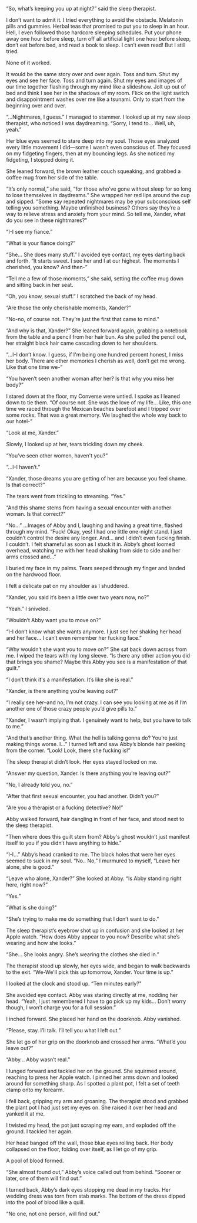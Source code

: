 “So, what’s keeping you up at night?” said the sleep therapist.

  
I don’t want to admit it. I tried everything to avoid the obstacle. Melatonin pills and gummies. Herbal teas that promised to put you to sleep in an hour. Hell, I even followed those hardcore sleeping schedules. Put your phone away one hour before sleep, turn off all artificial light one hour before sleep, don’t eat before bed, and read a book to sleep. I can’t even read! But I still tried.

  
None of it worked.

  
It would be the same story over and over again. Toss and turn. Shut my eyes and see her face. Toss and turn again. Shut my eyes and images of our time together flashing through my mind like a slideshow. Jolt up out of bed and think I see her in the shadows of my room. Flick on the light switch and disappointment washes over me like a tsunami. Only to start from the beginning over and over.

  
“...Nightmares, I guess.” I managed to stammer. I looked up at my new sleep therapist, who noticed I was daydreaming. “Sorry, I tend to… Well, uh, yeah.”

  
Her blue eyes seemed to stare deep into my soul. Those eyes analyzed every little movement I did—some I wasn’t even conscious of. They focused on my fidgeting fingers, then at my bouncing legs. As she noticed my fidgeting, I stopped doing it.

She leaned forward, the brown leather couch squeaking, and grabbed a coffee mug from her side of the table.

  
“It’s only normal,” she said, “for those who’ve gone without sleep for so long to lose themselves in daydreams.” She wrapped her red lips around the cup and sipped. “Some say repeated nightmares may be your subconscious self telling you something. Maybe unfinished business? Others say they’re a way to relieve stress and anxiety from your mind. So tell me, Xander, what do you see in these nightmares?"

  
“I-I see my fiance.”

  
“What is your fiance doing?”

  
“She… She does many stuff.” I avoided eye contact, my eyes darting back and forth. “It starts sweet. I see her and I at our highest. The moments I cherished, you know? And then-”

  
“Tell me a few of those moments,” she said, setting the coffee mug down and sitting back in her seat.

  
“Oh, you know, sexual stuff.” I scratched the back of my head.

  
“Are those the only cherishable moments, Xander?”

  
“No-no, of course not. They’re just the first that came to mind."

  
“And why is that, Xander?” She leaned forward again, grabbing a notebook from the table and a pencil from her hair bun. As she pulled the pencil out, her straight black hair came cascading down to her shoulders.

  
“...I-I don’t know. I guess, if I'm being one hundred percent honest, I miss her body. There are other memories I cherish as well, don’t get me wrong. Like that one time we-”

  
“You haven’t seen another woman after her? Is that why you miss her body?”

  
I stared down at the floor, my Converse were untied. I spoke as I leaned down to tie them. “Of course not. She was the love of my life… Like, this one time we raced through the Mexican beaches barefoot and I tripped over some rocks. That was a great memory. We laughed the whole way back to our hotel-”

  
“Look at me, Xander.”

  
Slowly, I looked up at her, tears trickling down my cheek.

  
“You’ve seen other women, haven't you?”

  
“...I-I haven’t.” 

  
“Xander, those dreams you are getting of her are because you feel shame. Is that correct?”

  
The tears went from trickling to streaming. “Yes.”

  
“And this shame stems from having a sexual encounter with another woman. Is that correct?"

  
“No…” …Images of Abby and I, laughing and having a great time, flashed through my mind. “Fuck! Okay, yes! I had one little one-night stand. I just couldn’t control the desire any longer. And… and I didn’t even fucking finish. I couldn’t. I felt shameful as soon as I stuck it in. Abby’s ghost loomed overhead, watching me with her head shaking from side to side and her arms crossed and…”

I buried my face in my palms. Tears seeped through my finger and landed on the hardwood floor.

  
I felt a delicate pat on my shoulder as I shuddered.

  
“Xander, you said it’s been a little over two years now, no?”

  
“Yeah.” I sniveled.

  
“Wouldn’t Abby want you to move on?”

  
“I-I don’t know what she wants anymore. I just see her shaking her head and her face… I can’t even remember her fucking face.”

  
“Why wouldn’t she want you to move on?” She sat back down across from me. I wiped the tears with my long sleeve. “Is there any other action you did that brings you shame? Maybe this Abby you see is a manifestation of that guilt.”

  
“I don’t think it's a manifestation. It’s like she is real.”

  
“Xander, is there anything you’re leaving out?”

  
“I really see her–and no, I’m not crazy. I can see you looking at me as if I’m another one of those crazy people you’d give pills to.”

  
“Xander, I wasn’t implying that. I genuinely want to help, but you have to talk to me.”

  
“And that’s another thing. What the hell is talking gonna do? You’re just making things worse. I…” I turned left and saw Abby’s blonde hair peeking from the corner. “Look! Look, there she fucking is!”

  
The sleep therapist didn’t look. Her eyes stayed locked on me.

  
“Answer my question, Xander. Is there anything you’re leaving out?”

  
“No, I already told you, no.”

  
“After that first sexual encounter, you had another. Didn’t you?”

  
“Are you a therapist or a fucking detective? No!”

  
Abby walked forward, hair dangling in front of her face, and stood next to the sleep therapist.

  
“Then where does this guilt stem from? Abby's ghost wouldn’t just manifest itself to you if you didn’t have anything to hide.” 

  
“I-I…” Abby’s head cranked to me. The black holes that were her eyes seemed to suck in my soul. “No.. No,” I murmured to myself, “Leave her alone, she is good.”

  
“Leave who alone, Xander?” She looked at Abby. “Is Abby standing right here, right now?”

  
“Yes.”

  
“What is she doing?"

  
“She’s trying to make me do something that I don’t want to do.”

  
The sleep therapist’s eyebrow shot up in confusion and she looked at her Apple watch. “How does Abby appear to you now? Describe what she’s wearing and how she looks.”

  
“She… She looks angry. She’s wearing the clothes she died in.”

  
The therapist stood up slowly, her eyes wide, and began to walk backwards to the exit. “We-We'll pick this up tomorrow, Xander. Your time is up.”

  
I looked at the clock and stood up. “Ten minutes early?"

  
She avoided eye contact. Abby was staring directly at me, nodding her head. “Yeah, I just remembered I have to go pick up my kids… Don’t worry though, I won’t charge you for a full session.”

  
I inched forward. She placed her hand on the doorknob. Abby vanished.

  
“Please, stay. I’ll talk. I’ll tell you what I left out.”

  
She let go of her grip on the doorknob and crossed her arms. “What’d you leave out?”

  
“Abby… Abby wasn’t real.”

  
I lunged forward and tackled her on the ground. She squirmed around, reaching to press her Apple watch. I pinned her arms down and looked around for something sharp. As I spotted a plant pot, I felt a set of teeth clamp onto my forearm.

  
I fell back, gripping my arm and groaning. The therapist stood and grabbed the plant pot I had just set my eyes on. She raised it over her head and yanked it at me.

  
I twisted my head, the pot just scraping my ears, and exploded off the ground. I tackled her again.

Her head banged off the wall, those blue eyes rolling back. Her body collapsed on the floor, folding over itself, as I let go of my grip.

A pool of blood formed.

  
“She almost found out,” Abby’s voice called out from behind. “Sooner or later, one of them will find out.”

  
I turned back, Abby’s dark eyes stopping me dead in my tracks. Her wedding dress was torn from stab marks. The bottom of the dress dipped into the pool of blood like a quill.

  
“No one, not one person, will find out.”